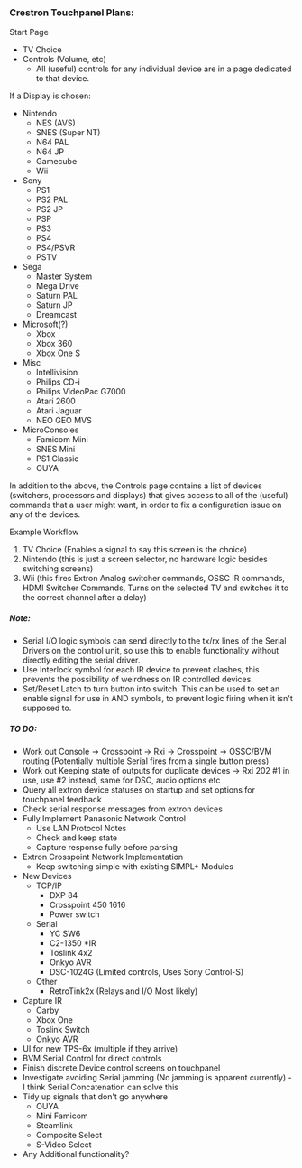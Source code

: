 ### Crestron Touchpanel Plans:


Start Page

* TV Choice
* Controls (Volume, etc)
	- All (useful) controls for any individual device are in a page dedicated to that device.

If a Display is chosen:

* Nintendo
	* NES (AVS)
	* SNES (Super NT)
	* N64 PAL
	* N64 JP
	* Gamecube
	* Wii
* Sony
	* PS1
	* PS2 PAL
	* PS2 JP
	* PSP
	* PS3
	* PS4
	* PS4/PSVR
	* PSTV
* Sega
	* Master System
	* Mega Drive
	* Saturn PAL
	* Saturn JP
	* Dreamcast
* Microsoft(?)
	* Xbox
	* Xbox 360
	* Xbox One S
* Misc
	* Intellivision
	* Philips CD-i
	* Philips VideoPac G7000
	* Atari 2600
	* Atari Jaguar
	* NEO GEO MVS
* MicroConsoles
	* Famicom Mini
	* SNES Mini
	* PS1 Classic
	* OUYA

In addition to the above, the Controls page contains a list of devices (switchers, processors and displays) that gives access to all of the (useful) commands that a user might want, in order to fix a configuration issue on any of the devices.

Example Workflow

1. TV Choice	(Enables a signal to say this screen is the choice)
2. Nintendo 	(this is just a screen selector, no hardware logic besides switching screens)
3. Wii 			(this fires Extron Analog switcher commands, OSSC IR commands, HDMI Switcher Commands, Turns on the selected TV and switches it to the correct channel after a delay)


##### Note:

* Serial I/O logic symbols can send directly to the tx/rx lines of the Serial Drivers on the control unit, so use this to enable functionality without directly editing the serial driver.
* Use Interlock symbol for each IR device to prevent clashes, this prevents the possibility of weirdness on IR controlled devices.
* Set/Reset Latch to turn button into switch. This can be used to set an enable signal for use in AND symbols, to prevent logic firing when it isn't supposed to.

##### TO DO:

* Work out Console -> Crosspoint -> Rxi -> Crosspoint -> OSSC/BVM routing (Potentially multiple Serial fires from a single button press)
* Work out Keeping state of outputs for duplicate devices -> Rxi 202 #1 in use, use #2 instead, same for DSC, audio options etc
* Query all extron device statuses on startup and set options for touchpanel feedback
* Check serial response messages from extron devices
* Fully Implement Panasonic Network Control
	* Use LAN Protocol Notes
	* Check and keep state
	* Capture response fully before parsing
* Extron Crosspoint Network Implementation
	* Keep switching simple with existing SIMPL+ Modules
* New Devices
	* TCP/IP
		* DXP 84
		* Crosspoint 450 1616
		* Power switch
	* Serial
		* YC SW6
		* C2-1350
	*IR
		* Toslink 4x2
		* Onkyo AVR
		* DSC-1024G (Limited controls, Uses Sony Control-S)
	* Other
		* RetroTink2x (Relays and I/O Most likely)
* Capture IR 
	* Carby
	* Xbox One
	* Toslink Switch
	* Onkyo AVR
* UI for new TPS-6x (multiple if they arrive)
* BVM Serial Control for direct controls
* Finish discrete Device control screens on touchpanel
* Investigate avoiding Serial jamming (No jamming is apparent currently) - I think Serial Concatenation can solve this
* Tidy up signals that don't go anywhere
	* OUYA
	* Mini Famicom
	* Steamlink
	* Composite Select
	* S-Video Select
* Any Additional functionality?
